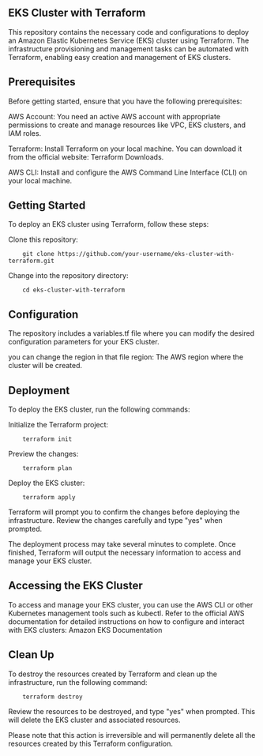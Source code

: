EKS Cluster with Terraform
---------------------------
This repository contains the necessary code and configurations to deploy an Amazon Elastic Kubernetes Service (EKS) cluster using Terraform. The infrastructure provisioning and management tasks can be automated with Terraform, enabling easy creation and management of EKS clusters.

Prerequisites
--------------
Before getting started, ensure that you have the following prerequisites:

AWS Account: You need an active AWS account with appropriate permissions to create and manage resources like VPC, EKS clusters, and IAM roles.

Terraform: Install Terraform on your local machine. You can download it from the official website: Terraform Downloads.

AWS CLI: Install and configure the AWS Command Line Interface (CLI) on your local machine.

Getting Started
----------------
To deploy an EKS cluster using Terraform, follow these steps:

Clone this repository: 

		git clone https://github.com/your-username/eks-cluster-with-terraform.git

Change into the repository directory: 

		cd eks-cluster-with-terraform

Configuration
-----------------

The repository includes a variables.tf file where you can modify the desired configuration parameters for your EKS cluster. 

you can change the region in that file
region: The AWS region where the cluster will be created.


Deployment
--------------

To deploy the EKS cluster, run the following commands:

Initialize the Terraform project: 

		terraform init

Preview the changes: 

		terraform plan

Deploy the EKS cluster: 

		terraform apply

Terraform will prompt you to confirm the changes before deploying the infrastructure. Review the changes carefully and type "yes" when prompted.

The deployment process may take several minutes to complete. Once finished, Terraform will output the necessary information to access and manage your EKS cluster.

Accessing the EKS Cluster
----------------------------

To access and manage your EKS cluster, you can use the AWS CLI or other Kubernetes management tools such as kubectl. Refer to the official AWS documentation for detailed instructions on how to configure and interact with EKS clusters: Amazon EKS Documentation

Clean Up
------------

To destroy the resources created by Terraform and clean up the infrastructure, run the following command:

		terraform destroy

Review the resources to be destroyed, and type "yes" when prompted. This will delete the EKS cluster and associated resources.

Please note that this action is irreversible and will permanently delete all the resources created by this Terraform configuration.
